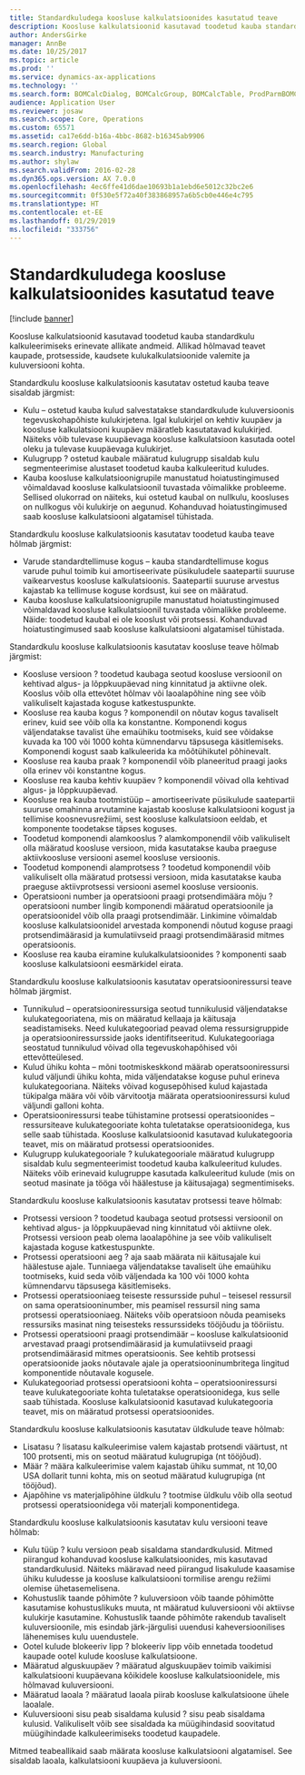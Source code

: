 ```yaml
---
title: Standardkuludega koosluse kalkulatsioonides kasutatud teave
description: Koosluse kalkulatsioonid kasutavad toodetud kauba standardkulu kalkuleerimiseks erinevate allikate andmeid. Allikad hõlmavad teavet kaupade, protsesside, kaudsete kulukalkulatsioonide valemite ja kuluversiooni kohta.
author: AndersGirke
manager: AnnBe
ms.date: 10/25/2017
ms.topic: article
ms.prod: ''
ms.service: dynamics-ax-applications
ms.technology: ''
ms.search.form: BOMCalcDialog, BOMCalcGroup, BOMCalcTable, ProdParmBOMCalc
audience: Application User
ms.reviewer: josaw
ms.search.scope: Core, Operations
ms.custom: 65571
ms.assetid: ca17e6dd-b16a-4bbc-8682-b16345ab9906
ms.search.region: Global
ms.search.industry: Manufacturing
ms.author: shylaw
ms.search.validFrom: 2016-02-28
ms.dyn365.ops.version: AX 7.0.0
ms.openlocfilehash: 4ec6ffe41d6dae10693b1a1ebd6e5012c32bc2e6
ms.sourcegitcommit: 0f530e5f72a40f383868957a6b5cb0e446e4c795
ms.translationtype: HT
ms.contentlocale: et-EE
ms.lasthandoff: 01/29/2019
ms.locfileid: "333756"
---
```

# <a name="information-used-in-bom-calculations-with-standard-costs"></a>Standardkuludega koosluse kalkulatsioonides kasutatud teave

[!include [banner](../includes/banner.md)]

Koosluse kalkulatsioonid kasutavad toodetud kauba standardkulu kalkuleerimiseks erinevate allikate andmeid. Allikad hõlmavad teavet kaupade, protsesside, kaudsete kulukalkulatsioonide valemite ja kuluversiooni kohta.

Standardkulu koosluse kalkulatsioonis kasutatav ostetud kauba teave sisaldab järgmist:
-   Kulu – ostetud kauba kulud salvestatakse standardkulude kuluversioonis tegevuskohapõhiste kulukirjetena. Igal kulukirjel on kehtiv kuupäev ja koosluse kalkulatsiooni kuupäev määratleb kasutatavad kulukirjed. Näiteks võib tulevase kuupäevaga koosluse kalkulatsioon kasutada ootel oleku ja tulevase kuupäevaga kulukirjet.
-   Kulugrupp ? ostetud kaubale määratud kulugrupp sisaldab kulu segmenteerimise alustaset toodetud kauba kalkuleeritud kuludes.
-   Kauba koosluse kalkulatsioonigrupile manustatud hoiatustingimused võimaldavad koosluse kalkulatsioonil tuvastada võimalikke probleeme. Sellised olukorrad on näiteks, kui ostetud kaubal on nullkulu, koosluses on nullkogus või kulukirje on aegunud. Kohanduvad hoiatustingimused saab koosluse kalkulatsiooni algatamisel tühistada.

Standardkulu koosluse kalkulatsioonis kasutatav toodetud kauba teave hõlmab järgmist:
-   Varude standardtellimuse kogus – kauba standardtellimuse kogus varude puhul toimib kui amortiseerivate püsikuludele saatepartii suuruse vaikearvestus koosluse kalkulatsioonis. Saatepartii suuruse arvestus kajastab ka tellimuse koguse kordsust, kui see on määratud.
-   Kauba koosluse kalkulatsioonigrupile manustatud hoiatustingimused võimaldavad koosluse kalkulatsioonil tuvastada võimalikke probleeme. Näide: toodetud kaubal ei ole kooslust või protsessi. Kohanduvad hoiatustingimused saab koosluse kalkulatsiooni algatamisel tühistada.

Standardkulu koosluse kalkulatsioonis kasutatav koosluse teave hõlmab järgmist:
-   Koosluse versioon ? toodetud kaubaga seotud koosluse versioonil on kehtivad algus- ja lõppkuupäevad ning kinnitatud ja aktiivne olek. Kooslus võib olla ettevõtet hõlmav või laoalapõhine ning see võib valikuliselt kajastada koguse katkestuspunkte.
-   Koosluse rea kauba kogus ? komponendil on nõutav kogus tavaliselt erinev, kuid see võib olla ka konstantne. Komponendi kogus väljendatakse tavalist ühe emaühiku tootmiseks, kuid see võidakse kuvada ka 100 või 1000 kohta kümnendarvu täpsusega käsitlemiseks. Komponendi kogust saab kalkuleerida ka mõõtühikutel põhinevalt.
-   Koosluse rea kauba praak ? komponendil võib planeeritud praagi jaoks olla erinev või konstantne kogus.
-   Koosluse rea kauba kehtiv kuupäev ? komponendil võivad olla kehtivad algus- ja lõppkuupäevad.
-   Koosluse rea kauba tootmistüüp – amortiseerivate püsikulude saatepartii suuruse omahinna arvutamine kajastab koosluse kalkulatsiooni kogust ja tellimise koosnevusrežiimi, sest koosluse kalkulatsioon eeldab, et komponente toodetakse täpses koguses.
-   Toodetud komponendi alamkooslus ? alamkomponendil võib valikuliselt olla määratud koosluse versioon, mida kasutatakse kauba praeguse aktiivkoosluse versiooni asemel koosluse versioonis.
-   Toodetud komponendi alamprotsess ? toodetud komponendil võib valikuliselt olla määratud protsessi versioon, mida kasutatakse kauba praeguse aktiivprotsessi versiooni asemel koosluse versioonis.
-   Operatsiooni number ja operatsiooni praagi protsendimäära mõju ? operatsiooni number lingib komponendi määratud operatsioonile ja operatsioonidel võib olla praagi protsendimäär. Linkimine võimaldab koosluse kalkulatsioonidel arvestada komponendi nõutud koguse praagi protsendimäärasid ja kumulatiivseid praagi protsendimäärasid mitmes operatsioonis.
-   Koosluse rea kauba eiramine kulukalkulatsioonides ? komponenti saab koosluse kalkulatsiooni eesmärkidel eirata.

Standardkulu koosluse kalkulatsioonis kasutatav operatsiooniressursi teave hõlmab järgmist.
-   Tunnikulud – operatsiooniressursiga seotud tunnikulusid väljendatakse kulukategooriatena, mis on määratud kellaaja ja käitusaja seadistamiseks. Need kulukategooriad peavad olema ressursigruppide ja operatsiooniressursside jaoks identifitseeritud. Kulukategooriaga seostatud tunnikulud võivad olla tegevuskohapõhised või ettevõtteülesed.
-   Kulud ühiku kohta – mõni tootmiskeskkond määrab operatsooniressursi kulud väljundi ühiku kohta, mida väljendatakse koguse puhul erineva kulukategooriana. Näiteks võivad kogusepõhised kulud kajastada tükipalga määra või võib värvitootja määrata operatsiooniressursi kulud väljundi galloni kohta.
-   Operatsiooniressursi teabe tühistamine protsessi operatsioonides – ressursiteave kulukategooriate kohta tuletatakse operatsioonidega, kus selle saab tühistada. Koosluse kalkulatsioonid kasutavad kulukategooria teavet, mis on määratud protsessi operatsioonides.
-   Kulugrupp kulukategooriale ? kulukategooriale määratud kulugrupp sisaldab kulu segmenteerimist toodetud kauba kalkuleeritud kuludes. Näiteks võib erinevaid kulugruppe kasutada kalkuleeritud kulude (mis on seotud masinate ja tööga või häälestuse ja käitusajaga) segmentimiseks.

Standardkulu koosluse kalkulatsioonis kasutatav protsessi teave hõlmab:
-   Protsessi versioon ? toodetud kaubaga seotud protsessi versioonil on kehtivad algus- ja lõppkuupäevad ning kinnitatud või aktiivne olek. Protsessi versioon peab olema laoalapõhine ja see võib valikuliselt kajastada koguse katkestuspunkte.
-   Protsessi operatsiooni aeg ? aja saab määrata nii käitusajale kui häälestuse ajale. Tunniaega väljendatakse tavaliselt ühe emaühiku tootmiseks, kuid seda võib väljendada ka 100 või 1000 kohta kümnendarvu täpsusega käsitlemiseks.
-   Protsessi operatsiooniaeg teiseste ressursside puhul – teisesel ressursil on sama operatsiooninumber, mis peamisel ressursil ning sama protsessi operatsiooniaeg. Näiteks võib operatsioon nõuda peamiseks ressursiks masinat ning teisesteks ressurssideks tööjõudu ja tööriistu.
-   Protsessi operatsiooni praagi protsendimäär – koosluse kalkulatsioonid arvestavad praagi protsendimäärasid ja kumulatiivseid praagi protsendimäärasid mitmes operatsioonis. See kehtib protsessi operatsioonide jaoks nõutavale ajale ja operatsiooninumbritega lingitud komponentide nõutavale kogusele.
-   Kulukategooriad protsessi operatsiooni kohta – operatsiooniressursi teave kulukategooriate kohta tuletatakse operatsioonidega, kus selle saab tühistada. Koosluse kalkulatsioonid kasutavad kulukategooria teavet, mis on määratud protsessi operatsioonides.

Standardkulu koosluse kalkulatsioonis kasutatav üldkulude teave hõlmab:
-   Lisatasu ? lisatasu kalkuleerimise valem kajastab protsendi väärtust, nt 100 protsenti, mis on seotud määratud kulugrupiga (nt tööjõud).
-   Määr ? määra kalkuleerimise valem kajastab ühiku summat, nt 10,00 USA dollarit tunni kohta, mis on seotud määratud kulugrupiga (nt tööjõud).
-   Ajapõhine vs materjalipõhine üldkulu ? tootmise üldkulu võib olla seotud protsessi operatsioonidega või materjali komponentidega.

Standardkulu koosluse kalkulatsioonis kasutatav kulu versiooni teave hõlmab:
-   Kulu tüüp ? kulu versioon peab sisaldama standardkulusid. Mitmed piirangud kohanduvad koosluse kalkulatsioonides, mis kasutavad standardkulusid. Näiteks määravad need piirangud lisakulude kaasamise ühiku kuludesse ja koosluse kalkulatsiooni tormilise arengu režiimi olemise ühetasemelisena.
-   Kohustuslik taande põhimõte ? kuluversioon võib taande põhimõtte kasutamise kohustuslikuks muuta, nt määratud kuluversiooni või aktiivse kulukirje kasutamine. Kohustuslik taande põhimõte rakendub tavaliselt kuluversioonile, mis esindab järk-järgulisi uuendusi kaheversioonilises lähenemises kulu uuendustele.
-   Ootel kulude blokeeriv lipp ? blokeeriv lipp võib ennetada toodetud kaupade ootel kulude koosluse kalkulatsioone.
-   Määratud alguskuupäev ? määratud alguskuupäev toimib vaikimisi kalkulatsiooni kuupäevana kõikidele koosluse kalkulatsioonidele, mis hõlmavad kuluversiooni.
-   Määratud laoala ? määratud laoala piirab koosluse kalkulatsioone ühele laoalale.
-   Kuluversiooni sisu peab sisaldama kulusid ? sisu peab sisaldama kulusid. Valikuliselt võib see sisaldada ka müügihindasid soovitatud müügihindade kalkuleerimiseks toodetud kaupadele.

Mitmed teabeallikaid saab määrata koosluse kalkulatsiooni algatamisel. See sisaldab laoala, kalkulatsiooni kuupäeva ja kuluversiooni.





